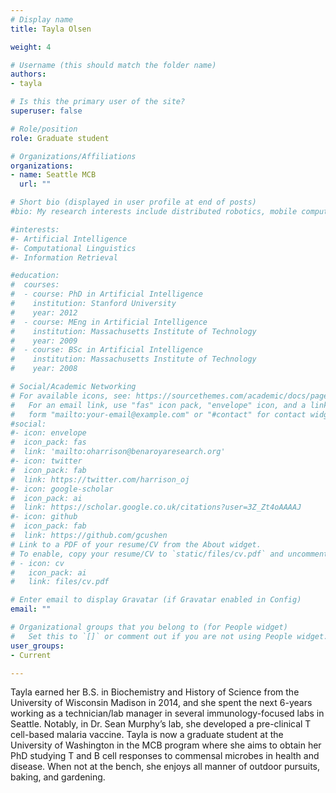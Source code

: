```yaml
---
# Display name
title: Tayla Olsen

weight: 4

# Username (this should match the folder name)
authors:
- tayla

# Is this the primary user of the site?
superuser: false

# Role/position
role: Graduate student

# Organizations/Affiliations
organizations:
- name: Seattle MCB
  url: ""

# Short bio (displayed in user profile at end of posts)
#bio: My research interests include distributed robotics, mobile computing and programmable matter.

#interests:
#- Artificial Intelligence
#- Computational Linguistics
#- Information Retrieval

#education:
#  courses:
#  - course: PhD in Artificial Intelligence
#    institution: Stanford University
#    year: 2012
#  - course: MEng in Artificial Intelligence
#    institution: Massachusetts Institute of Technology
#    year: 2009
#  - course: BSc in Artificial Intelligence
#    institution: Massachusetts Institute of Technology
#    year: 2008

# Social/Academic Networking
# For available icons, see: https://sourcethemes.com/academic/docs/page-builder/#icons
#   For an email link, use "fas" icon pack, "envelope" icon, and a link in the
#   form "mailto:your-email@example.com" or "#contact" for contact widget.
#social:
#- icon: envelope
#  icon_pack: fas
#  link: 'mailto:oharrison@benaroyaresearch.org'
#- icon: twitter
#  icon_pack: fab
#  link: https://twitter.com/harrison_oj
#- icon: google-scholar
#  icon_pack: ai
#  link: https://scholar.google.co.uk/citations?user=3Z_Zt4oAAAAJ
#- icon: github
#  icon_pack: fab
#  link: https://github.com/gcushen
# Link to a PDF of your resume/CV from the About widget.
# To enable, copy your resume/CV to `static/files/cv.pdf` and uncomment the lines below.
# - icon: cv
#   icon_pack: ai
#   link: files/cv.pdf

# Enter email to display Gravatar (if Gravatar enabled in Config)
email: ""

# Organizational groups that you belong to (for People widget)
#   Set this to `[]` or comment out if you are not using People widget.
user_groups:
- Current

---
```


Tayla earned her B.S. in Biochemistry and History of Science from the University of Wisconsin Madison in 2014, and she spent the next 6-years working as a technician/lab manager in several immunology-focused labs in Seattle. Notably, in Dr. Sean Murphy’s lab, she developed a pre-clinical T cell-based malaria vaccine. Tayla is now a graduate student at the University of Washington in the MCB program where she aims to obtain her PhD studying T and B cell responses to commensal microbes in health and disease. When not at the bench, she enjoys all manner of outdoor pursuits, baking, and gardening.

